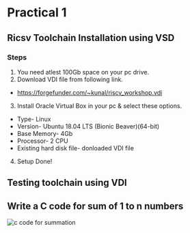 # Practical 1
## Ricsv Toolchain Installation using VSD

### Steps
1. You need atlest 100Gb space on your pc drive.
2. Download VDI file from following link.
* https://forgefunder.com/~kunal/riscv_workshop.vdi

3. Install Oracle Virtual Box in your pc & select these options.

* Type- Linux
* Version- Ubuntu 18.04 LTS (Bionic Beaver)(64-bit)
* Base Memory- 4Gb
* Processor- 2 CPU
* Existing hard disk file- donloaded VDI file
4. Setup Done!

## Testing toolchain using VDI

## Write a C code for sum of 1 to n numbers

![c code for summation](C:\Users\Sagar\Desktop\rushi\vsd_intern\VSD-riscv\Practical1\Images\vsd1.PNG)

